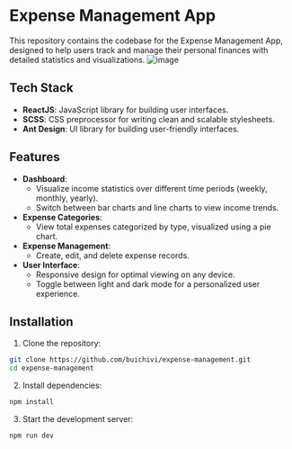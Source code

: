 # Expense Management App 

This repository contains the codebase for the Expense Management App, designed to help users track and manage their personal finances with detailed statistics and visualizations. 
![image](https://github.com/user-attachments/assets/e8ebf201-4fe8-4930-b7c2-24c15b6acd63)

## Tech Stack 
- **ReactJS**: JavaScript library for building user interfaces. 
- **SCSS**: CSS preprocessor for writing clean and scalable stylesheets. 
- **Ant Design**: UI library for building user-friendly interfaces. 
## Features 
- **Dashboard**: 
	- Visualize income statistics over different time periods (weekly, monthly, yearly). 
	- Switch between bar charts and line charts to view income trends. 
- **Expense Categories**: 
	- View total expenses categorized by type, visualized using a pie chart. 
- **Expense Management**: 
	- Create, edit, and delete expense records. 
- **User Interface**: 
	- Responsive design for optimal viewing on any device. 
	- Toggle between light and dark mode for a personalized user experience.

## Installation
1. Clone the repository:
```bash
git clone https://github.com/buichivi/expense-management.git
cd expense-management
```
2. Install dependencies:
```bash
npm install
```
3. Start the development server: 
```bash
npm run dev
```

